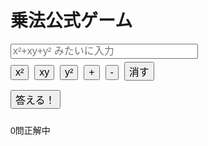 <!DOCTYPE html>
<html lang="ja">
<head>
  <meta charset="UTF-8">
  <title>展開テスト (ax±by)² / (ax±by)(cx±dy)</title>
  <style>
    body { font-family: Arial; padding: 20px; }
    input[type="text"] { width: 300px; font-size: 16px; }
    button { font-size: 16px; margin: 5px 5px 10px 0; }
  </style>
</head>
<body>
  <h1>乗法公式ゲーム</h1>
  <div id="question"></div>
  <input type="text" id="answer" placeholder="x²+xy+y² みたいに入力">
  <br>
  <div>
    <button onclick="addTerm('x²')">x²</button>
    <button onclick="addTerm('xy')">xy</button>
    <button onclick="addTerm('y²')">y²</button>
    <button onclick="addTerm('+')">+</button>
    <button onclick="addTerm('-')">-</button>
    <button onclick="clearInput()">消す</button>
  </div>
  <button onclick="checkAnswer()">答える！</button>
  <p id="result"></p>
  <p id="score">0問正解中</p>

  <script>
    let questionCount = 0;
    let correctCount = 0;
    let correctExpansion = "";

    function generateQuestion() {
      const type = Math.random() < 0.5 ? "square" : "binomial";
      let questionText = "";
      let a = randInt(1, 50);
      let b = randInt(1, 50);
      let sign1 = Math.random() < 0.5 ? "+" : "-";

      if (type === "square") {
        questionText = `Q${questionCount + 1}: ( ${a}x ${sign1} ${b}y )² を展開して！`;
        correctExpansion = expandSquare(a, b, sign1);
      } else {
        let c = randInt(1, 50);
        let d = randInt(1, 50);
        let sign2 = Math.random() < 0.5 ? "+" : "-";
        questionText = `Q${questionCount + 1}: ( ${a}x ${sign1} ${b}y )( ${c}x ${sign2} ${d}y ) を展開して！`;
        correctExpansion = expandBinomial(a, b, c, d, sign1, sign2);
      }

      document.getElementById("question").textContent = questionText;
    }

    function expandSquare(a, b, sign) {
      const ab2 = 2 * a * b;
      const op = sign === "+" ? "+" : "-";
      return `${a * a}x²${op}${ab2}xy+${b * b}y²`;
    }

    function expandBinomial(a, b, c, d, sign1, sign2) {
      const ac = a * c;
      const bd = b * d;
      const ad = a * d * (sign2 === "+" ? 1 : -1);
      const bc = b * c * (sign1 === "+" ? 1 : -1);
      const xy = ad + bc;
      const op1 = xy >= 0 ? "+" : "-";
      const op2 = (bd * (sign1 === sign2 ? 1 : -1)) >= 0 ? "+" : "-";
      return `${ac}x²${op1}${Math.abs(xy)}xy${op2}${Math.abs(bd)}y²`;
    }

    function randInt(min, max) {
      return Math.floor(Math.random() * (max - min + 1)) + min;
    }

    function checkAnswer() {
      const userAnswer = document.getElementById("answer").value.replace(/\s+/g, "");
      const result = document.getElementById("result");

      if (userAnswer === correctExpansion) {
        result.textContent = "正解！";
        correctCount++;
      } else {
        result.textContent = `不正解。正解は ${correctExpansion}`;
      }

      questionCount++;
      document.getElementById("score").textContent = `${questionCount}問中 ${correctCount}問正解`;

      if (questionCount >= 10) {
        showResult();
      } else {
        document.getElementById("answer").value = "";
        generateQuestion();
      }
    }

    function showResult() {
      const accuracy = (correctCount / 10) * 100;
      if (confirm(`お疲れさま！\n正答数：${correctCount}/10\n正答率：${accuracy.toFixed(1)}%\nもう一度挑戦しますか？`)) {
        questionCount = 0;
        correctCount = 0;
        document.getElementById("answer").value = "";
        document.getElementById("result").textContent = "";
        document.getElementById("score").textContent = "0問正解中";
        generateQuestion();
      } else {
        alert("また遊んでね！");
      }
    }

    function addTerm(term) {
      const input = document.getElementById("answer");
      input.value += term;
      input.focus();
    }

    function clearInput() {
      document.getElementById("answer").value = "";
      document.getElementById("answer").focus();
    }

    generateQuestion();
  </script>
</body>
</html>
